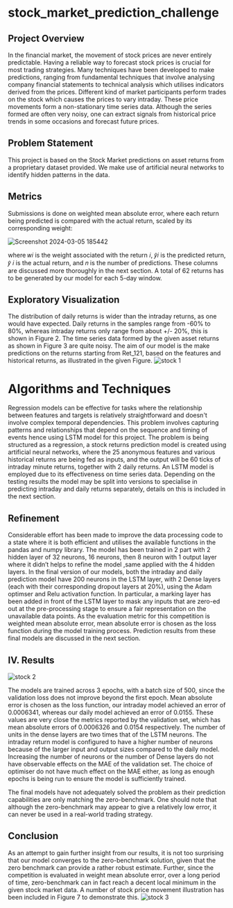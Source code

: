 # stock_market_prediction_challenge
## Project Overview
In the financial market, the movement of stock prices are never entirely predictable. Having a reliable 
way to forecast stock prices is crucial for most trading strategies. Many techniques have been 
developed to make predictions, ranging from fundamental techniques that involve analysing 
company financial statements to technical analysis which utilises indicators derived from the prices. 
Different kind of market participants perform trades on the stock which causes the prices to vary 
intraday. These price movements form a non-stationary time series data. Although the series formed 
are often very noisy, one can extract signals from historical price trends in some occasions and 
forecast future prices. 

## Problem Statement 
This project is based on the Stock Market predictions on asset returns from a proprietary dataset 
provided. We make use of artificial neural networks to identify hidden patterns in the data. 

## Metrics
Submissions is done on weighted mean absolute error, where each return being predicted is 
compared with the actual return, scaled by its corresponding weight: 


![Screenshot 2024-03-05 185442](https://github.com/ahmedali1102/stock_market_prediction_challenge/assets/162327449/0f82ff4f-7da8-4c44-aa91-300f8b8dac37)


where 𝑤𝑖 is the weight associated with the return 𝑖, 𝑦̂𝑖 is the predicted return, 𝑦̂ 𝑖 is the actual return, 
and 𝑛 is the number of predictions. These columns are discussed more thoroughly in the next 
section. A total of 62 returns has to be generated by our model for each 5-day window. 

## Exploratory Visualization 
The distribution of daily returns is wider than the intraday returns, as one would have expected. Daily 
returns in the samples range from -60% to 80%, whereas intraday returns only range from about +/-
20%, this is shown in Figure 2. 
The time series data formed by the given asset returns as shown in Figure 3 are quite noisy. The aim 
of our model is the make predictions on the returns starting from Ret_121, based on the features and 
historical returns, as illustrated in the given Figure.
![stock 1](https://github.com/ahmedali1102/stock_market_prediction_challenge/assets/162327449/332f1bd4-d2a9-40a9-ab59-6d72476a5bc3)

# Algorithms and Techniques 
Regression models can be effective for tasks where the relationship between features and targets is 
relatively straightforward and doesn't involve complex temporal dependencies. This problem involves 
capturing patterns and relationships that depend on the sequence and timing of events hence using 
LSTM model for this project.
The problem is being structured as a regression, a stock returns prediction model is created using 
artificial neural networks, where the 25 anonymous features and various historical returns are being 
fed as inputs, and the output will be 60 ticks of intraday minute returns, together with 2 daily 
returns. An LSTM model is employed due to its effectiveness on time series data. Depending on the 
testing results the model may be split into versions to specialise in predicting intraday and daily 
returns separately, details on this is included in the next section.

## Refinement 
Considerable effort has been made to improve the data processing code to a state where it is both 
efficient and utilises the available functions in the pandas and numpy library. The model has been 
trained in 2 part with 2 hidden layer of 32 neurons, 16 neurons, then 8 neuron with 1 output layer 
where it didn’t helps to refine the model ,same applied with the 4 hidden layers. 
In the final version of our models, both the intraday and daily prediction model have 200 neurons in 
the LSTM layer, with 2 Dense layers (each with their corresponding dropout layers at 20%), using the 
Adam optimser and Relu activation function. In particular, a marking layer has been added in front of 
the LSTM layer to mask any inputs that are zero-ed out at the pre-processing stage to ensure a fair 
representation on the unavailable data points. As the evaluation metric for this competition is 
weighted mean absolute error, mean absolute error is chosen as the loss function during the model 
training process. Prediction results from these final models are discussed in the next section.

## IV. Results
![stock 2](https://github.com/ahmedali1102/stock_market_prediction_challenge/assets/162327449/60879fbc-7b9f-4077-a7c3-8f2bf3682341)

The models are trained across 3 epochs, with a batch size of 500, since the validation loss does not 
improve beyond the first epoch. Mean absolute error is chosen as the loss function, our intraday 
model achieved an error of 0.0006341, whereas our daily model achieved an error of 0.0155. These 
values are very close the metrics reported by the validation set, which has mean absolute errors of 0.0006326 and 0.0154 respectively. 
The number of units in the dense layers are two times that of the LSTM neurons. The intraday return 
model is configured to have a higher number of neurons because of the larger input and output sizes 
compared to the daily model. Increasing the number of neurons or the number of Dense layers do 
not have observable effects on the MAE of the validation set. The choice of optimiser do not have 
much effect on the MAE either, as long as enough epochs is being run to ensure the model is 
sufficiently trained.

The final models have not adequately solved the problem as their prediction capabilities are only 
matching the zero-benchmark. One should note that although the zero-benchmark may appear to 
give a relatively low error, it can never be used in a real-world trading strategy.

## Conclusion
As an attempt to gain further insight from our results, it is not too surprising that our model 
converges to the zero-benchmark solution, given that the zero benchmark can provide a rather 
robust estimate. Further, since the competition is evaluated in weight mean absolute error, over a 
long period of time, zero-benchmark can in fact reach a decent local minimum in the given stock 
market data. A number of stock price movement illustration has been included in Figure 7 to 
demonstrate this.
![stock 3](https://github.com/ahmedali1102/stock_market_prediction_challenge/assets/162327449/c14c6bdd-28f8-4fe6-b844-bb78beeb0d4f)
